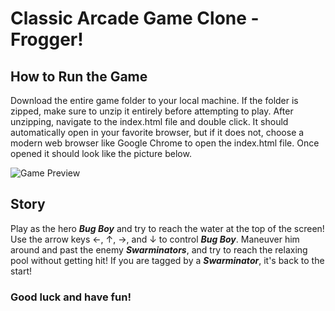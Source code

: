 Classic Arcade Game Clone - Frogger!
====================================

## How to Run the Game

Download the entire game folder to your local machine. If the folder is zipped, make sure to unzip it entirely before attempting to play. After unzipping, navigate to the index.html file and double click. It should automatically open in your favorite browser, but if it does not, choose a modern web browser like Google Chrome to open the index.html file. Once opened it should look like the picture below.

![Game Preview](/images/Game_Preview.png)

## Story

Play as the hero **_Bug Boy_** and try to reach the water at the top of the screen! Use the arrow keys &larr;, &uarr;, &rarr;, and &darr; to control **_Bug Boy_**. Maneuver him around and past the enemy **_Swarminators_**, and try to reach the relaxing pool without getting hit! If you are tagged by a **_Swarminator_**, it's back to the start!

### Good luck and have fun!
